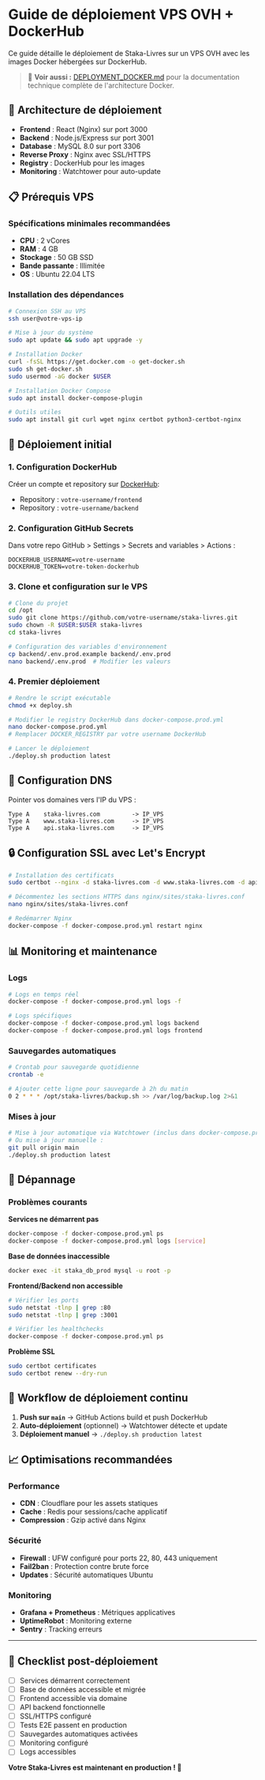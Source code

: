# Guide de déploiement VPS OVH + DockerHub

Ce guide détaille le déploiement de Staka-Livres sur un VPS OVH avec les images Docker hébergées sur DockerHub.

> 📖 **Voir aussi :** [DEPLOYMENT_DOCKER.md](./DEPLOYMENT_DOCKER.md) pour la documentation technique complète de l'architecture Docker.

## 🎯 Architecture de déploiement

- **Frontend** : React (Nginx) sur port 3000
- **Backend** : Node.js/Express sur port 3001  
- **Database** : MySQL 8.0 sur port 3306
- **Reverse Proxy** : Nginx avec SSL/HTTPS
- **Registry** : DockerHub pour les images
- **Monitoring** : Watchtower pour auto-update

## 📋 Prérequis VPS

### Spécifications minimales recommandées
- **CPU** : 2 vCores
- **RAM** : 4 GB
- **Stockage** : 50 GB SSD
- **Bande passante** : Illimitée
- **OS** : Ubuntu 22.04 LTS

### Installation des dépendances
```bash
# Connexion SSH au VPS
ssh user@votre-vps-ip

# Mise à jour du système
sudo apt update && sudo apt upgrade -y

# Installation Docker
curl -fsSL https://get.docker.com -o get-docker.sh
sudo sh get-docker.sh
sudo usermod -aG docker $USER

# Installation Docker Compose
sudo apt install docker-compose-plugin

# Outils utiles
sudo apt install git curl wget nginx certbot python3-certbot-nginx
```

## 🚀 Déploiement initial

### 1. Configuration DockerHub

Créer un compte et repository sur [DockerHub](https://hub.docker.com):
- Repository : `votre-username/frontend`
- Repository : `votre-username/backend`

### 2. Configuration GitHub Secrets

Dans votre repo GitHub > Settings > Secrets and variables > Actions :
```
DOCKERHUB_USERNAME=votre-username
DOCKERHUB_TOKEN=votre-token-dockerhub
```

### 3. Clone et configuration sur le VPS

```bash
# Clone du projet
cd /opt
sudo git clone https://github.com/votre-username/staka-livres.git
sudo chown -R $USER:$USER staka-livres
cd staka-livres

# Configuration des variables d'environnement
cp backend/.env.prod.example backend/.env.prod
nano backend/.env.prod  # Modifier les valeurs
```

### 4. Premier déploiement

```bash
# Rendre le script exécutable
chmod +x deploy.sh

# Modifier le registry DockerHub dans docker-compose.prod.yml
nano docker-compose.prod.yml
# Remplacer DOCKER_REGISTRY par votre username DockerHub

# Lancer le déploiement
./deploy.sh production latest
```

## 🔧 Configuration DNS

Pointer vos domaines vers l'IP du VPS :

```dns
Type A    staka-livres.com         -> IP_VPS
Type A    www.staka-livres.com     -> IP_VPS  
Type A    api.staka-livres.com     -> IP_VPS
```

## 🔒 Configuration SSL avec Let's Encrypt

```bash
# Installation des certificats
sudo certbot --nginx -d staka-livres.com -d www.staka-livres.com -d api.staka-livres.com

# Décommentez les sections HTTPS dans nginx/sites/staka-livres.conf
nano nginx/sites/staka-livres.conf

# Redémarrer Nginx
docker-compose -f docker-compose.prod.yml restart nginx
```

## 📊 Monitoring et maintenance

### Logs
```bash
# Logs en temps réel
docker-compose -f docker-compose.prod.yml logs -f

# Logs spécifiques
docker-compose -f docker-compose.prod.yml logs backend
docker-compose -f docker-compose.prod.yml logs frontend
```

### Sauvegardes automatiques
```bash
# Crontab pour sauvegarde quotidienne
crontab -e

# Ajouter cette ligne pour sauvegarde à 2h du matin
0 2 * * * /opt/staka-livres/backup.sh >> /var/log/backup.log 2>&1
```

### Mises à jour
```bash
# Mise à jour automatique via Watchtower (inclus dans docker-compose.prod.yml)
# Ou mise à jour manuelle :
git pull origin main
./deploy.sh production latest
```

## 🚨 Dépannage

### Problèmes courants

**Services ne démarrent pas**
```bash
docker-compose -f docker-compose.prod.yml ps
docker-compose -f docker-compose.prod.yml logs [service]
```

**Base de données inaccessible**
```bash
docker exec -it staka_db_prod mysql -u root -p
```

**Frontend/Backend non accessible**
```bash
# Vérifier les ports
sudo netstat -tlnp | grep :80
sudo netstat -tlnp | grep :3001

# Vérifier les healthchecks
docker-compose -f docker-compose.prod.yml ps
```

**Problème SSL**
```bash
sudo certbot certificates
sudo certbot renew --dry-run
```

## 🔄 Workflow de déploiement continu

1. **Push sur `main`** → GitHub Actions build et push DockerHub
2. **Auto-déploiement** (optionnel) → Watchtower détecte et update
3. **Déploiement manuel** → `./deploy.sh production latest`

## 📈 Optimisations recommandées

### Performance
- **CDN** : Cloudflare pour les assets statiques
- **Cache** : Redis pour sessions/cache applicatif
- **Compression** : Gzip activé dans Nginx

### Sécurité
- **Firewall** : UFW configuré pour ports 22, 80, 443 uniquement
- **Fail2ban** : Protection contre brute force
- **Updates** : Sécurité automatiques Ubuntu

### Monitoring
- **Grafana + Prometheus** : Métriques applicatives
- **UptimeRobot** : Monitoring externe
- **Sentry** : Tracking erreurs

---

## 🎉 Checklist post-déploiement

- [ ] Services démarrent correctement
- [ ] Base de données accessible et migrée
- [ ] Frontend accessible via domaine
- [ ] API backend fonctionnelle
- [ ] SSL/HTTPS configuré
- [ ] Tests E2E passent en production
- [ ] Sauvegardes automatiques activées
- [ ] Monitoring configuré
- [ ] Logs accessibles

**Votre Staka-Livres est maintenant en production ! 🚀**